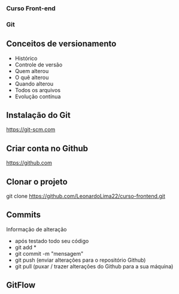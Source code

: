 ### Curso Front-end

### Git

## Conceitos de versionamento
- Histórico
- Controle de versão
- Quem alterou
- O quê alterou
- Quando alterou
- Todos os arquivos
- Evolução contínua

## Instalação do Git
https://git-scm.com

## Criar conta no Github
https://github.com

## Clonar o projeto
git clone https://github.com/LeonardoLima22/curso-frontend.git

## Commits
Informação de alteração
-   após testado todo seu código
- git add *
- git commit -m "mensagem"
- git push (enviar alterações para o repositório Github)
- git pull (puxar / trazer alterações do Github para a sua máquina)

## GitFlow